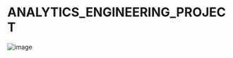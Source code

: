 # ANALYTICS_ENGINEERING_PROJECT

![image](https://github.com/user-attachments/assets/c57ff9ee-7e08-43a5-9dd6-f99163d5a805)
